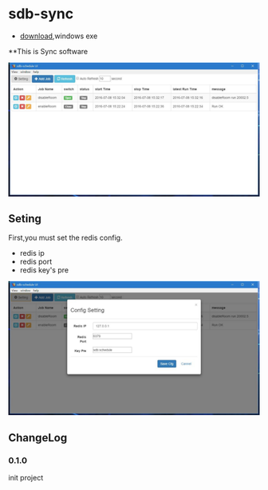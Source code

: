 # sdb-sync

- [download],windows exe

**This is Sync software

![Main][idMain]


## Seting
First,you must set the redis config. 
- redis ip
- redis port
- redis key's pre

![Setting][idSet]

## ChangeLog
### 0.1.0
 init project


[sdb-schedule]: https://github.com/shudingbo/sdb-schedule
[download]: https://github.com/shudingbo/sdb-public/blob/master/sdb-schedule-ui/sdb-schedule-ui.7z
[idMain]: https://github.com/shudingbo/sdb-public/blob/master/sdb-schedule-ui/main.jpg  "Main"
[idSet]: https://github.com/shudingbo/sdb-public/blob/master/sdb-schedule-ui/setting.jpg  "Setting"
          